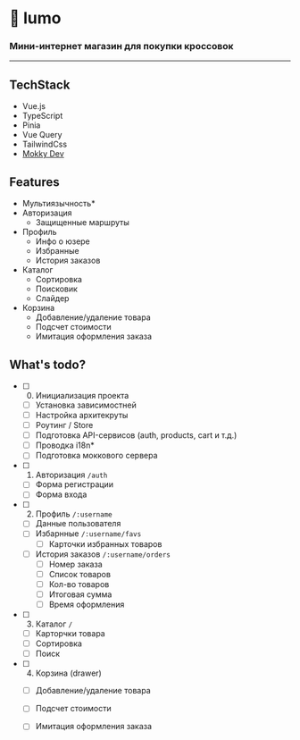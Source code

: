 # 🌿 lumo 

### Мини-интернет магазин для покупки кроссовок

---

## TechStack

- Vue.js
- TypeScript
- Pinia
- Vue Query
- TailwindCss
- [Mokky Dev](https://mokky.dev)

## Features 

- Мультиязычность*
- Авторизация
  - Защищенные маршруты
- Профиль
  - Инфо о юзере
  - Избранные
  - История заказов 
- Каталог 
  - Сортировка
  - Поисковик
  - Слайдер
- Корзина
  - Добавление/удаление товара
  - Подсчет стоимости
  - Имитация оформления заказа

## What's todo?

- [ ] 0. Инициализация проекта
  - [ ] Установка зависимостней
  - [ ] Настройка архитекруты
  - [ ] Роутинг / Store
  - [ ] Подготовка API-сервисов (auth, products, cart и т.д.)
  - [ ] Проводка i18n*
  - [ ] Подготовка моккового сервера

- [ ] 1. Авторизация `/auth`
  - [ ] Форма регистрации
  - [ ] Форма входа
  
- [ ] 2. Профиль `/:username`
  - [ ] Данные пользователя
  - [ ] Избарнные `/:username/favs`
    - [ ] Карточки избранных товаров 
  - [ ] История заказов `/:username/orders`
    - [ ] Номер заказа
    - [ ] Список товаров
    - [ ] Кол-во товаров
    - [ ] Итоговая сумма
    - [ ] Время оформления

- [ ] 3. Каталог `/`
  - [ ] Карторчки товара
  - [ ] Сортировка
  - [ ] Поиск

- [ ] 4. Корзина (drawer)
  - [ ] Добавление/удаление товара
  - [ ] Подсчет стоимости
  - [ ] Имитация оформления заказа
     
